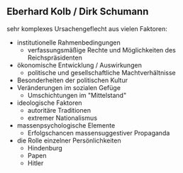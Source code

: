 
## Eberhard Kolb / Dirk Schumann

sehr komplexes Ursachengeflecht aus vielen Faktoren:

- institutionelle Rahmenbedingungen
	- verfassungsmäßige Rechte und Möglichkeiten des Reichspräsidenten
- ökonomische Entwicklung / Auswirkungen
	- politische und gesellschaftliche Machtverhältnisse
- Besonderheiten der politischen Kultur
- Veränderungen im sozialen Gefüge
	- Umschichtungen im "Mittelstand"
- ideologische Faktoren
	- autoritäre Traditionen
	- extremer Nationalismus
- massenpsychologische Elemente
	- Erfolgschancen massensuggestiver Propaganda
- die Rolle einzelner Persönlichkeiten
	- Hindenburg
	- Papen
	- Hitler